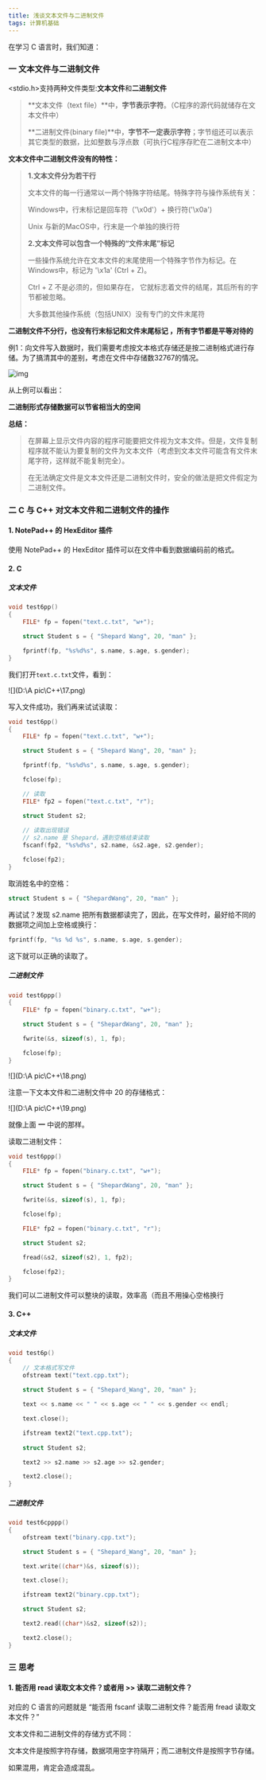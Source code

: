 ```yaml
---
title: 浅谈文本文件与二进制文件
tags: 计算机基础
---
```






在学习 C 语言时，我们知道：

### 一  文本文件与二进制文件

<stdio.h>支持两种文件类型:**文本文件**和**二进制文件**

> **文本文件（text file）**中，**字节表示字符**。（C程序的源代码就储存在文本文件中）
>
> **二进制文件(binary file)**中，**字节不一定表示字符**；字节组还可以表示其它类型的数据，比如整数与浮点数（可执行C程序存贮在二进制文本中）

**文本文件中二进制文件没有的特性：** 

> **1.文本文件分为若干行**
>
> 文本文件的每一行通常以一两个特殊字符结尾。特殊字符与操作系统有关：
>
> Windows中，行末标记是回车符（'\x0d'）+ 换行符('\x0a')
>
> Unix 与新的MacOS中，行末是一个单独的换行符
>
> **2.文本文件可以包含一个特殊的“文件末尾”标记**
>
> 一些操作系统允许在文本文件的末尾使用一个特殊字节作为标记。在Windows中，标记为 '\x1a' (Ctrl + Z)。
>
> Ctrl + Z 不是必须的，但如果存在， 它就标志着文件的结尾，其后所有的字节都被忽略。
>
> 大多数其他操作系统（包括UNIX）没有专门的文件末尾符

**二进制文件不分行，也没有行末标记和文件末尾标记 ，所有字节都是平等对待的**

例1：向文件写入数据时，我们需要考虑按文本格式存储还是按二进制格式进行存储。为了搞清其中的差别，考虑在文件中存储数32767的情况。

![img](https://img-blog.csdnimg.cn/20200117160310449.png)![点击并拖拽以移动](data:image/gif;base64,R0lGODlhAQABAPABAP///wAAACH5BAEKAAAALAAAAAABAAEAAAICRAEAOw==)

从上例可以看出： 

 **二进制形式存储数据可以节省相当大的空间**



**总结：**

> 在屏幕上显示文件内容的程序可能要把文件视为文本文件。但是，文件复制程序就不能认为要复制的文件为文本文件（考虑到文本文件可能含有文件末尾字符，这样就不能复制完全）。
>
> 在无法确定文件是文本文件还是二进制文件时，安全的做法是把文件假定为二进制文件。



### 二 C 与 C++ 对文本文件和二进制文件的操作

#### 1. NotePad++ 的 HexEditor 插件

使用 NotePad++ 的 HexEditor 插件可以在文件中看到数据编码前的格式。



#### 2. C 

##### 文本文件

```c
void test6pp()
{
	FILE* fp = fopen("text.c.txt", "w+");

	struct Student s = { "Shepard Wang", 20, "man" };

	fprintf(fp, "%s%d%s", s.name, s.age, s.gender);
}
```

我们打开`text.c.txt`文件，看到：

![](D:\A pic\C++\17.png)

写入文件成功，我们再来试试读取：

```c
void test6pp()
{
	FILE* fp = fopen("text.c.txt", "w+");

	struct Student s = { "Shepard Wang", 20, "man" };

	fprintf(fp, "%s%d%s", s.name, s.age, s.gender);

	fclose(fp);

    // 读取
	FILE* fp2 = fopen("text.c.txt", "r");

	struct Student s2;
	
	// 读取出现错误
	// s2.name 是 Shepard，遇到空格结束读取
	fscanf(fp2, "%s%d%s", s2.name, &s2.age, s2.gender);

	fclose(fp2);
}
```

取消姓名中的空格：

```c
struct Student s = { "ShepardWang", 20, "man" };
```

再试试？发现 s2.name 把所有数据都读完了，因此，在写文件时，最好给不同的数据项之间加上空格或换行：

```c
fprintf(fp, "%s %d %s", s.name, s.age, s.gender);
```

这下就可以正确的读取了。

##### 二进制文件

```c
void test6ppp()
{
	FILE* fp = fopen("binary.c.txt", "w+");

	struct Student s = { "ShepardWang", 20, "man" };

	fwrite(&s, sizeof(s), 1, fp);

	fclose(fp);
}
```

![](D:\A pic\C++\18.png)

注意一下文本文件和二进制文件中 20 的存储格式：

![](D:\A pic\C++\19.png)

就像上面 **一**  中说的那样。

读取二进制文件：

```c
void test6ppp()
{
	FILE* fp = fopen("binary.c.txt", "w+");

	struct Student s = { "ShepardWang", 20, "man" };

	fwrite(&s, sizeof(s), 1, fp);

	fclose(fp);

	FILE* fp2 = fopen("binary.c.txt", "r");

	struct Student s2;

	fread(&s2, sizeof(s2), 1, fp2);

	fclose(fp2);
}
```

我们可以二进制文件可以整块的读取，效率高（而且不用操心空格换行



#### 3. C++

##### 文本文件

```cpp
void test6p()
{
	// 文本格式写文件
	ofstream text("text.cpp.txt");
	
	struct Student s = { "Shepard_Wang", 20, "man" };

	text << s.name << " " << s.age << " " << s.gender << endl;

	text.close();

	ifstream text2("text.cpp.txt");
	
	struct Student s2;

	text2 >> s2.name >> s2.age >> s2.gender;

	text2.close();
}
```

##### 二进制文件

```cpp
void test6cpppp()
{
	ofstream text("binary.cpp.txt");

	struct Student s = { "Shepard_Wang", 20, "man" };

	text.write((char*)&s, sizeof(s));

	text.close();

	ifstream text2("binary.cpp.txt");

	struct Student s2;

	text2.read((char*)&s2, sizeof(s2));

	text2.close();
}
```



### 三  思考

#### 1. 能否用 read 读取文本文件？或者用 >> 读取二进制文件？

对应的 C 语言的问题就是 “能否用 fscanf 读取二进制文件？能否用 fread 读取文本文件？”

文本文件和二进制文件的存储方式不同：

文本文件是按照字符存储，数据项用空字符隔开；而二进制文件是按照字节存储。

如果混用，肯定会造成混乱。